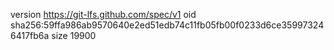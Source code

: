 version https://git-lfs.github.com/spec/v1
oid sha256:59ffa986ab9570640e2ed51edb74c11fb05fb00f0233d6ce359973246417fb6a
size 19900
